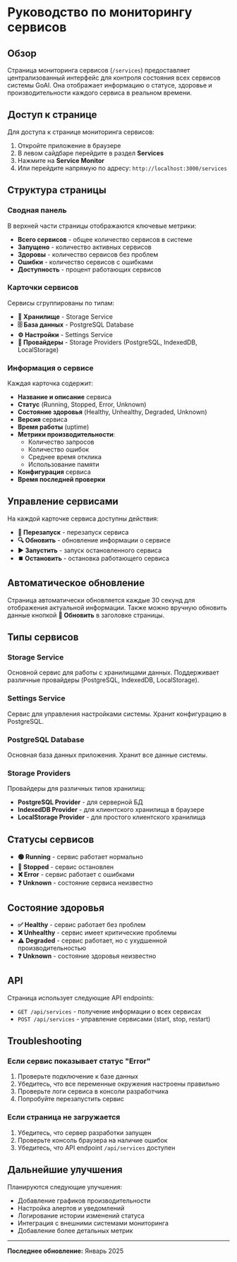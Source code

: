 # Руководство по мониторингу сервисов

## Обзор

Страница мониторинга сервисов (`/services`) предоставляет централизованный интерфейс для контроля состояния всех сервисов системы GoAI. Она отображает информацию о статусе, здоровье и производительности каждого сервиса в реальном времени.

## Доступ к странице

Для доступа к странице мониторинга сервисов:

1. Откройте приложение в браузере
2. В левом сайдбаре перейдите в раздел **Services** 
3. Нажмите на **Service Monitor**
4. Или перейдите напрямую по адресу: `http://localhost:3000/services`

## Структура страницы

### Сводная панель

В верхней части страницы отображаются ключевые метрики:

- **Всего сервисов** - общее количество сервисов в системе
- **Запущено** - количество активных сервисов
- **Здоровы** - количество сервисов без проблем
- **Ошибки** - количество сервисов с ошибками
- **Доступность** - процент работающих сервисов

### Карточки сервисов

Сервисы сгруппированы по типам:

- **💾 Хранилище** - Storage Service
- **🗄️ База данных** - PostgreSQL Database
- **⚙️ Настройки** - Settings Service
- **🔗 Провайдеры** - Storage Providers (PostgreSQL, IndexedDB, LocalStorage)

### Информация о сервисе

Каждая карточка содержит:

- **Название и описание** сервиса
- **Статус** (Running, Stopped, Error, Unknown)
- **Состояние здоровья** (Healthy, Unhealthy, Degraded, Unknown)
- **Версия** сервиса
- **Время работы** (uptime)
- **Метрики производительности**:
  - Количество запросов
  - Количество ошибок
  - Среднее время отклика
  - Использование памяти
- **Конфигурация** сервиса
- **Время последней проверки**

## Управление сервисами

На каждой карточке сервиса доступны действия:

- **🔄 Перезапуск** - перезапуск сервиса
- **🔍 Обновить** - обновление информации о сервисе
- **▶️ Запустить** - запуск остановленного сервиса
- **⏹️ Остановить** - остановка работающего сервиса

## Автоматическое обновление

Страница автоматически обновляется каждые 30 секунд для отображения актуальной информации. Также можно вручную обновить данные кнопкой **🔄 Обновить** в заголовке страницы.

## Типы сервисов

### Storage Service
Основной сервис для работы с хранилищами данных. Поддерживает различные провайдеры (PostgreSQL, IndexedDB, LocalStorage).

### Settings Service
Сервис для управления настройками системы. Хранит конфигурацию в PostgreSQL.

### PostgreSQL Database
Основная база данных приложения. Хранит все данные системы.

### Storage Providers
Провайдеры для различных типов хранилищ:
- **PostgreSQL Provider** - для серверной БД
- **IndexedDB Provider** - для клиентского хранилища в браузере
- **LocalStorage Provider** - для простого клиентского хранилища

## Статусы сервисов

- **🟢 Running** - сервис работает нормально
- **🔴 Stopped** - сервис остановлен
- **❌ Error** - сервис работает с ошибками
- **❓ Unknown** - состояние сервиса неизвестно

## Состояние здоровья

- **✅ Healthy** - сервис работает без проблем
- **❌ Unhealthy** - сервис имеет критические проблемы
- **⚠️ Degraded** - сервис работает, но с ухудшенной производительностью
- **❓ Unknown** - состояние здоровья неизвестно

## API

Страница использует следующие API endpoints:

- `GET /api/services` - получение информации о всех сервисах
- `POST /api/services` - управление сервисами (start, stop, restart)

## Troubleshooting

### Если сервис показывает статус "Error"

1. Проверьте подключение к базе данных
2. Убедитесь, что все переменные окружения настроены правильно
3. Проверьте логи сервиса в консоли разработчика
4. Попробуйте перезапустить сервис

### Если страница не загружается

1. Убедитесь, что сервер разработки запущен
2. Проверьте консоль браузера на наличие ошибок
3. Убедитесь, что API endpoint `/api/services` доступен

## Дальнейшие улучшения

Планируются следующие улучшения:

- Добавление графиков производительности
- Настройка алертов и уведомлений
- Логирование истории изменений статуса
- Интеграция с внешними системами мониторинга
- Добавление более детальных метрик

---

**Последнее обновление:** Январь 2025 